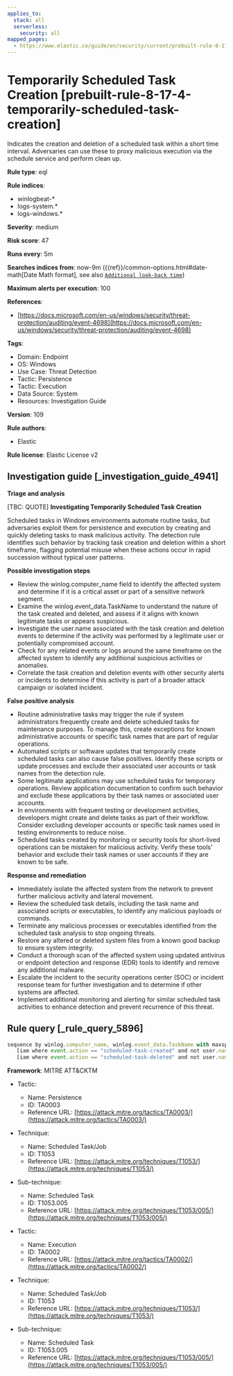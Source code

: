 ```yaml
---
applies_to:
  stack: all
  serverless:
    security: all
mapped_pages:
  - https://www.elastic.co/guide/en/security/current/prebuilt-rule-8-17-4-temporarily-scheduled-task-creation.html
---
```


# Temporarily Scheduled Task Creation [prebuilt-rule-8-17-4-temporarily-scheduled-task-creation]

Indicates the creation and deletion of a scheduled task within a short time interval. Adversaries can use these to proxy malicious execution via the schedule service and perform clean up.

**Rule type**: eql

**Rule indices**:

* winlogbeat-*
* logs-system.*
* logs-windows.*

**Severity**: medium

**Risk score**: 47

**Runs every**: 5m

**Searches indices from**: now-9m ({{ref}}/common-options.html#date-math[Date Math format], see also [`Additional look-back time`](docs-content://solutions/security/detect-and-alert/create-detection-rule.md#rule-schedule))

**Maximum alerts per execution**: 100

**References**:

* [https://docs.microsoft.com/en-us/windows/security/threat-protection/auditing/event-4698](https://docs.microsoft.com/en-us/windows/security/threat-protection/auditing/event-4698)

**Tags**:

* Domain: Endpoint
* OS: Windows
* Use Case: Threat Detection
* Tactic: Persistence
* Tactic: Execution
* Data Source: System
* Resources: Investigation Guide

**Version**: 109

**Rule authors**:

* Elastic

**Rule license**: Elastic License v2

## Investigation guide [_investigation_guide_4941]

**Triage and analysis**

[TBC: QUOTE]
**Investigating Temporarily Scheduled Task Creation**

Scheduled tasks in Windows environments automate routine tasks, but adversaries exploit them for persistence and execution by creating and quickly deleting tasks to mask malicious activity. The detection rule identifies such behavior by tracking task creation and deletion within a short timeframe, flagging potential misuse when these actions occur in rapid succession without typical user patterns.

**Possible investigation steps**

* Review the winlog.computer_name field to identify the affected system and determine if it is a critical asset or part of a sensitive network segment.
* Examine the winlog.event_data.TaskName to understand the nature of the task created and deleted, and assess if it aligns with known legitimate tasks or appears suspicious.
* Investigate the user.name associated with the task creation and deletion events to determine if the activity was performed by a legitimate user or potentially compromised account.
* Check for any related events or logs around the same timeframe on the affected system to identify any additional suspicious activities or anomalies.
* Correlate the task creation and deletion events with other security alerts or incidents to determine if this activity is part of a broader attack campaign or isolated incident.

**False positive analysis**

* Routine administrative tasks may trigger the rule if system administrators frequently create and delete scheduled tasks for maintenance purposes. To manage this, create exceptions for known administrative accounts or specific task names that are part of regular operations.
* Automated scripts or software updates that temporarily create scheduled tasks can also cause false positives. Identify these scripts or update processes and exclude their associated user accounts or task names from the detection rule.
* Some legitimate applications may use scheduled tasks for temporary operations. Review application documentation to confirm such behavior and exclude these applications by their task names or associated user accounts.
* In environments with frequent testing or development activities, developers might create and delete tasks as part of their workflow. Consider excluding developer accounts or specific task names used in testing environments to reduce noise.
* Scheduled tasks created by monitoring or security tools for short-lived operations can be mistaken for malicious activity. Verify these tools' behavior and exclude their task names or user accounts if they are known to be safe.

**Response and remediation**

* Immediately isolate the affected system from the network to prevent further malicious activity and lateral movement.
* Review the scheduled task details, including the task name and associated scripts or executables, to identify any malicious payloads or commands.
* Terminate any malicious processes or executables identified from the scheduled task analysis to stop ongoing threats.
* Restore any altered or deleted system files from a known good backup to ensure system integrity.
* Conduct a thorough scan of the affected system using updated antivirus or endpoint detection and response (EDR) tools to identify and remove any additional malware.
* Escalate the incident to the security operations center (SOC) or incident response team for further investigation and to determine if other systems are affected.
* Implement additional monitoring and alerting for similar scheduled task activities to enhance detection and prevent recurrence of this threat.


## Rule query [_rule_query_5896]

```js
sequence by winlog.computer_name, winlog.event_data.TaskName with maxspan=5m
   [iam where event.action == "scheduled-task-created" and not user.name : "*$"]
   [iam where event.action == "scheduled-task-deleted" and not user.name : "*$"]
```

**Framework**: MITRE ATT&CKTM

* Tactic:

    * Name: Persistence
    * ID: TA0003
    * Reference URL: [https://attack.mitre.org/tactics/TA0003/](https://attack.mitre.org/tactics/TA0003/)

* Technique:

    * Name: Scheduled Task/Job
    * ID: T1053
    * Reference URL: [https://attack.mitre.org/techniques/T1053/](https://attack.mitre.org/techniques/T1053/)

* Sub-technique:

    * Name: Scheduled Task
    * ID: T1053.005
    * Reference URL: [https://attack.mitre.org/techniques/T1053/005/](https://attack.mitre.org/techniques/T1053/005/)

* Tactic:

    * Name: Execution
    * ID: TA0002
    * Reference URL: [https://attack.mitre.org/tactics/TA0002/](https://attack.mitre.org/tactics/TA0002/)

* Technique:

    * Name: Scheduled Task/Job
    * ID: T1053
    * Reference URL: [https://attack.mitre.org/techniques/T1053/](https://attack.mitre.org/techniques/T1053/)

* Sub-technique:

    * Name: Scheduled Task
    * ID: T1053.005
    * Reference URL: [https://attack.mitre.org/techniques/T1053/005/](https://attack.mitre.org/techniques/T1053/005/)



